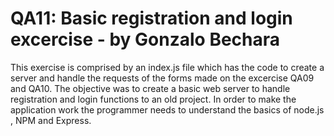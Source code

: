 # QA11: Basic registration and login excercise - by Gonzalo Bechara
This exercise is comprised by an index.js file which has the code to create a server and handle the requests of the forms made on the excercise QA09 and QA10.
The objective was to create a basic web server to  handle registration and login functions to an old project. In order to make the application work the programmer needs to understand the basics of node.js , NPM and Express.